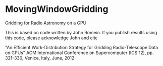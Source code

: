 # MovingWindowGridding
Gridding for Radio Astronomy on a GPU

This is based on code written by John Romein. If you publish results using this code, please acknowledge John and cite

"An Efficient Work-Distribution Strategy for Gridding Radio-Telescope Data on GPUs" ACM International Conference on Supercomputer (ICS'12), pp. 321-330, Venice, Italy, June, 2012


